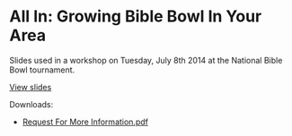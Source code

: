 All In: Growing Bible Bowl In Your Area
==============

Slides used in a workshop on Tuesday, July 8th 2014 at the National Bible Bowl tournament.

[View slides](http://bkuhl.github.io/bbowl-outreach)

Downloads:

 * [Request For More Information.pdf](http://bkuhl.github.io/bbowl-outreach/Request-for-more-information.pdf)
